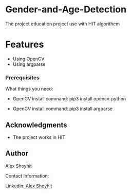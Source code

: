 # Gender-and-Age-Detection

The project education project use with HIT algorithem

# Features
- Using OpenCV
- Using argparse

### Prerequisites

What things you need:
* OpenCV install command:
  pip3 install opencv-python

* OpenCV install command:
  pip3 install argparse

## Acknowledgments

* The project works in HIT


## Author

Alex Shoyhit

Contact Information:

Linkedin:<a href="https://www.linkedin.com/in/alexshoyhit/"> Alex Shoyhit</a>
